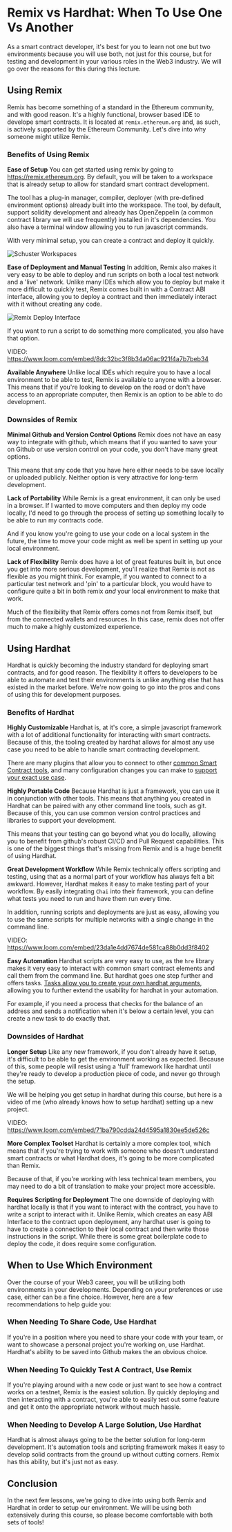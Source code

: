 # Remix vs Hardhat: When To Use One Vs Another
As a smart contract developer, it's best for you to learn not one but two environments because you will use both, not just for this course, but for testing and development in your various roles in the Web3 industry. We will go over the reasons for this during this lecture.

## Using Remix
Remix has become something of a standard in the Ethereum community, and with good reason. It's a highly functional, browser based IDE to develope smart contracts. It is located at `remix.ethereum.org` and, as such, is actively supported by the Ethereum Community. Let's dive into why someone might utilize Remix.

### Benefits of Using Remix
**Ease of Setup**
You can get started using remix by going to https://remix.ethereum.org. By default, you will be taken to a workspace that is already setup to allow for standard smart contract development.

The tool has a plug-in manager, compiler, deployer (with pre-defined environment options) already built into the workspace. The tool, by default, support solidity development and already has OpenZeppelin (a common contract library we will use frequently) installed in it's dependencies. You also have a terminal window allowing you to run javascript commands.

With very minimal setup, you can create a contract and deploy it quickly.

![Schuster Workspaces](https://dev-mint-curriculum-images.s3.amazonaws.com/schuster_workspaces.png)



**Ease of Deployment and Manual Testing**
In addition, Remix also makes it very easy to be able to deploy and run scripts on both a local test network and a 'live' network. Unlike many IDEs which allow you to deploy but make it more difficult to quickly test, Remix comes built in with a Contract ABI interface, allowing you to deploy a contract and then immediately interact with it without creating any code.

![Remix Deploy Interface](https://dev-mint-curriculum-images.s3.amazonaws.com/remix_deploy_%20interface.png)

If you want to run a script to do something more complicated, you also have that option.

VIDEO: https://www.loom.com/embed/8dc32bc3f8b34a06ac921f4a7b7beb34

**Available Anywhere**
Unlike local IDEs which require you to have a local environment to be able to test, Remix is available to anyone with a browser. This means that if you're looking to develop on the road or don't have access to an appropriate computer, then Remix is an option to be able to do development.

### Downsides of Remix
**Minimal Github and Version Control Options**
Remix does not have an easy way to integrate with github, which means that if you wanted to save your on Github or use version control on your code, you don't have many great options.

This means that any code that you have here either needs to be save locally or uploaded publicly. Neither option is very attractive for long-term development.

**Lack of Portability**
While Remix is a great environment, it can only be used in a browser. If I wanted to move computers and then deploy my code locally, I'd need to go through the process of setting up something locally to be able to run my contracts code. 

And if you know you're going to use your code on a local system in the future, the time to move your code might as well be spent in setting up your local environment.

**Lack of Flexibility**
Remix does have a lot of great features built in, but once you get into more serious development, you'll realize that Remix is not as flexible as you might think. For example, if you wanted to connect to a particular test network and 'pin' to a particular block, you would have to configure quite a bit in both remix *and* your local environment to make that work.

Much of the flexibility that Remix offers comes not from Remix itself, but from the connected wallets and resources. In this case, remix does not offer much to make a highly customized experience.

## Using Hardhat
Hardhat is quickly becoming the industry standard for deploying smart contracts, and for good reason. The flexibility it offers to developers to be able to automate and test their environments is unlike anything else that has existed in the market before. We're now going to go into the pros and cons of using this for development purposes.

### Benefits of Hardhat
**Highly Customizable**
Hardhat is, at it's core, a simple javascript framework with a lot of additional functionality for interacting with smart contracts. Because of this, the tooling created by hardhat allows for almost any use case you need to be able to handle smart contracting development.

There are many plugins that allow you to connect to other [common Smart Contract tools](https://hardhat.org/getting-started/), and many configuration changes you can make to [support your exact use case](https://hardhat.org/config/).

**Highly Portable Code**
Because Hardhat is just a framework, you can use it in conjunction with other tools. This means that anything you created in Hardhat can be paired with any other command line tools, such as git. Because of this, you can use common version control practices and libraries to support your development. 

This means that your testing can go beyond what you do locally, allowing you to benefit from github's robust CI/CD and Pull Request capabilities. This is one of the biggest things that's missing from Remix and is a huge benefit of using Hardhat.

**Great Development Workflow**
While Remix technically offers scripting and testing, using that as a normal part of your workflow has always felt a bit awkward. However, Hardhat makes it easy to make testing part of your workflow. By easily integrating `Chai` into their framework, you can define what tests you need to run and have them run every time.

In addition, running scripts and deployments are just as easy, allowing you to use the same scripts for multiple networks with a single change in the command line.

VIDEO: https://www.loom.com/embed/23da1e4dd7674de581ca88b0dd3f8402

**Easy Automation**
Hardhat scripts are very easy to use, as the `hre` library makes it very easy to interact with common smart contract elements and call them from the command line. But hardhat goes one step further and offers tasks. [Tasks allow you to create your own hardhat arguments](https://hardhat.org/guides/create-task.html), allowing you to further extend the usability for hardhat in your automation.

For example, if you need a process that checks for the balance of an address and sends a notification when it's below a certain level, you can create a new task to do exactly that.

### Downsides of Hardhat
**Longer Setup**
Like any new framework, if you don't already have it setup, it's difficult to be able to get the environment working as expected. Because of this, some people will resist using a 'full' framework like hardhat until they're ready to develop a production piece of code, and never go through the setup.

We will be helping you get setup in hardhat during this course, but here is a video of me (who already knows how to setup hardhat) setting up a new project.

VIDEO: https://www.loom.com/embed/71ba790cdda24d4595a1830ee5de526c

**More Complex Toolset**
Hardhat is certainly a more complex tool, which means that if you're trying to work with someone who doesn't understand smart contracts or what Hardhat does, it's going to be more complicated than Remix.

Because of that, if you're working with less technical team members, you may need to do a bit of translation to make your project more accessible.

**Requires Scripting for Deployment**
The one downside of deploying with hardhat locally is that if you want to interact with the contract, you have to write a script to interact with it. Unlike Remix, which creates an easy ABI Interface to the contract upon deployment, any hardhat user is going to have to create a connection to their local contract and then write those instructions in the script. While there is some great boilerplate code to deploy the code, it does require some configuration.

## When to Use Which Environment
Over the course of your Web3 career, you will be utilizing both environments in your developments. Depending on your preferences or use case, either can be a fine choice. However, here are a few recommendations to help guide you:

### When Needing To Share Code, Use Hardhat
If you're in a position where you need to share your code with your team, or want to showcase a personal project you're working on, use Hardhat. Hardhat's ability to be saved into Github makes the an obvious choice.

### When Needing To Quickly Test A Contract, Use Remix
If you're playing around with a new code or just want to see how a contract works on a testnet, Remix is the easiest solution. By quickly deploying and then interacting with a contract, you're able to easily test out some feature and get it onto the appropriate network without much hassle.

### When Needing to Develop A Large Solution, Use Hardhat
Hardhat is almost always going to be the better solution for long-term development. It's automation tools and scripting framework makes it easy to develop solid contracts from the ground up without cutting corners. Remix has this ability, but it's just not as easy.

## Conclusion
In the next few lessons, we're going to dive into using both Remix and Hardhat in order to setup our environment. We will be using both extensively during this course, so please become comfortable with both sets of tools!